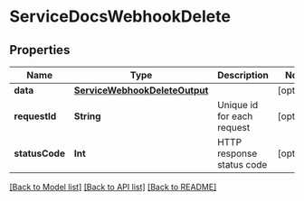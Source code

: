 # ServiceDocsWebhookDelete

## Properties
Name | Type | Description | Notes
------------ | ------------- | ------------- | -------------
**data** | [**ServiceWebhookDeleteOutput**](ServiceWebhookDeleteOutput.md) |  | [optional] 
**requestId** | **String** | Unique id for each request | [optional] 
**statusCode** | **Int** | HTTP response status code | [optional] 

[[Back to Model list]](../README.md#documentation-for-models) [[Back to API list]](../README.md#documentation-for-api-endpoints) [[Back to README]](../README.md)


